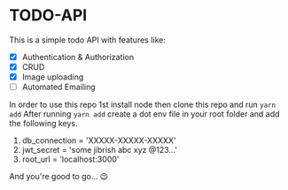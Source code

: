 # TODO-API
This is a simple todo API with features like:
- [x] Authentication & Authorization
- [x] CRUD
- [x] Image uploading
- [ ] Automated Emailing

In order to use this repo 1st install node then clone this repo and run `yarn add`
After running `yarn add` create a dot env file in your root folder and add the following keys.
1. db_connection = 'XXXXX-XXXXX-XXXXX'
2. jwt_secret = 'some jibrish abc xyz @123...'
3. root_url = 'localhost:3000'

And you're good to go... 😉
